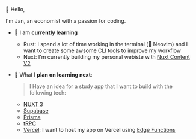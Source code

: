 :wave: Hello,

I'm Jan, an economist with a passion for coding.

- 📖 I am __currently learning__
  - Rust: I spend a lot of time working in the terminal (💞️ Neovim) and I want to create some awsome CLI tools to improve my workflow 
  - Nuxt: I'm currently building my personal webiste with [Nuxt Content V2](https://content.nuxtjs.org/blog/announcing-v2)
  
- 🌱 What I __plan on learning next__: 
  > I Have an idea for a study app that I want to build with the following tech:
  -   [NUXT 3](https://v3.nuxtjs.org/)
  -   [Supabase](https://supabase.com/)
  -   [Prisma](https://www.prisma.io/)
  -   [tRPC](https://trpc.io/)
  -   [Vercel](https://vercel.com/docs): I want to host my app on Vercel using [Edge Functions](https://vercel.com/docs/concepts/functions/edge-functions)

<!---
JDN89/JDN89 is a ✨ special ✨ repository because its `README.md` (this file) appears on your GitHub profile.
You can click the Preview link to take a look at your changes.
--->

